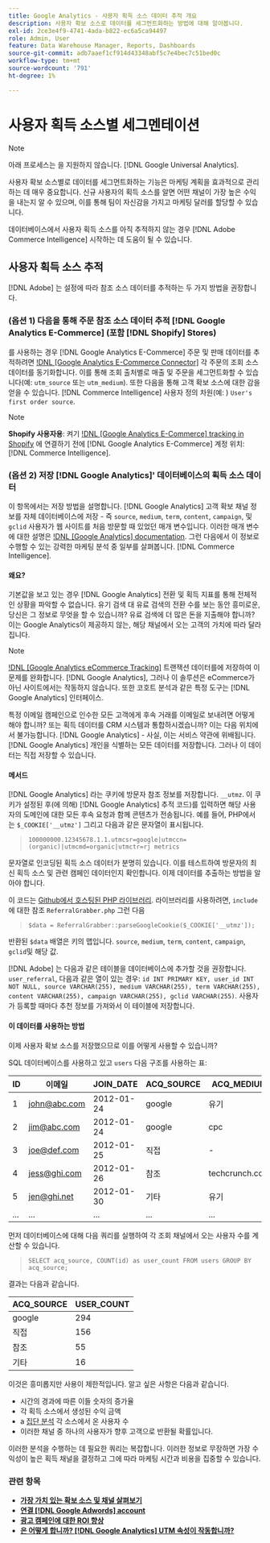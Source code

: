 ```yaml
---
title: Google Analytics - 사용자 획득 소스 데이터 추적 개요
description: 사용자 확보 소스로 데이터를 세그먼트화하는 방법에 대해 알아봅니다.
exl-id: 2ce3e4f9-4741-4ada-b822-ec6a5ca94497
role: Admin, User
feature: Data Warehouse Manager, Reports, Dashboards
source-git-commit: adb7aaef1cf914d43348abf5c7e4bec7c51bed0c
workflow-type: tm+mt
source-wordcount: '791'
ht-degree: 1%

---
```


# 사용자 획득 소스별 세그멘테이션

>[!NOTE]
>
>아래 프로세스는 을 지원하지 않습니다. [!DNL Google Universal Analytics].

사용자 확보 소스별로 데이터를 세그먼트화하는 기능은 마케팅 계획을 효과적으로 관리하는 데 매우 중요합니다. 신규 사용자의 획득 소스를 알면 어떤 채널이 가장 높은 수익을 내는지 알 수 있으며, 이를 통해 팀이 자신감을 가지고 마케팅 달러를 할당할 수 있습니다.

데이터베이스에서 사용자 획득 소스를 아직 추적하지 않는 경우 [!DNL Adobe Commerce Intelligence] 시작하는 데 도움이 될 수 있습니다.

## 사용자 획득 소스 추적

[!DNL Adobe] 는 설정에 따라 참조 소스 데이터를 추적하는 두 가지 방법을 권장합니다.

### (옵션 1) 다음을 통해 주문 참조 소스 데이터 추적 [!DNL Google Analytics E-Commerce] (포함 [!DNL Shopify] Stores)

를 사용하는 경우 [!DNL Google Analytics E-Commerce] 주문 및 판매 데이터를 추적하려면 [!DNL [Google Analytics E-Commerce Connector]](../importing-data/integrations/google-ecommerce.md) 각 주문의 조회 소스 데이터를 동기화합니다. 이를 통해 조회 출처별로 매출 및 주문을 세그먼트화할 수 있습니다(예: `utm_source` 또는 `utm_medium`). 또한 다음을 통해 고객 확보 소스에 대한 감을 얻을 수 있습니다. [!DNL Commerce Intelligence] 사용자 정의 차원(예: ) `User's first order source`.

>[!NOTE]
>
>**Shopify 사용자용**: 켜기 [!DNL [Google Analytics E-Commerce] tracking in Shopify](https://help.shopify.com/en/manual/reports-and-analytics/google-analytics#ecommerce-tracking) 에 연결하기 전에 [!DNL Google Analytics E-Commerce] 계정 위치: [!DNL Commerce Intelligence].

### (옵션 2) 저장 [!DNL Google Analytics]&#39; 데이터베이스의 획득 소스 데이터

이 항목에서는 저장 방법을 설명합니다. [!DNL Google Analytics] 고객 확보 채널 정보를 자체 데이터베이스에 저장 - 즉 `source`, `medium`, `term`, `content`, `campaign`, 및 `gclid` 사용자가 웹 사이트를 처음 방문할 때 있었던 매개 변수입니다. 이러한 매개 변수에 대한 설명은 [!DNL [Google Analytics] documentation](https://support.google.com/analytics/answer/1191184?hl=en#zippy=%2Cin-this-article). 그런 다음에서 이 정보로 수행할 수 있는 강력한 마케팅 분석 중 일부를 살펴봅니다. [!DNL Commerce Intelligence].

#### 왜요?

기본값을 보고 있는 경우 [!DNL Google Analytics] 전환 및 획득 지표를 통해 전체적인 상황을 파악할 수 없습니다. 유기 검색 대 유료 검색의 전환 수를 보는 동안 흥미로운, 당신은 그 정보로 무엇을 할 수 있습니까? 유료 검색에 더 많은 돈을 지출해야 합니까? 이는 Google Analytics이 제공하지 않는, 해당 채널에서 오는 고객의 가치에 따라 달라집니다.

>[!NOTE]
>
>[!DNL [Google Analytics eCommerce Tracking]](https://developers.google.com/analytics/devguides/collection/gajs/gaTrackingEcommerce) 트랜잭션 데이터를에 저장하여 이 문제를 완화합니다. [!DNL Google Analytics], 그러나 이 솔루션은 eCommerce가 아닌 사이트에서는 작동하지 않습니다. 또한 코호트 분석과 같은 특정 도구는 [!DNL Google Analytics] 인터페이스.

특정 이메일 캠페인으로 인수한 모든 고객에게 후속 거래를 이메일로 보내려면 어떻게 해야 합니까? 또는 획득 데이터를 CRM 시스템과 통합하시겠습니까? 이는 다음 위치에서 불가능합니다. [!DNL Google Analytics] - 사실, 이는 서비스 약관에 위배됩니다. [!DNL Google Analytics] 개인을 식별하는 모든 데이터를 저장합니다. 그러나 이 데이터는 직접 저장할 수 있습니다.

#### 메서드

[!DNL Google Analytics] 라는 쿠키에 방문자 참조 정보를 저장합니다. `__utmz`. 이 쿠키가 설정된 후(에 의해) [!DNL Google Analytics] 추적 코드)를 입력하면 해당 사용자의 도메인에 대한 모든 후속 요청과 함께 콘텐츠가 전송됩니다. 예를 들어, PHP에서는 `$_COOKIE['__utmz']` 그리고 다음과 같은 문자열이 표시됩니다.

> `100000000.12345678.1.1.utmcsr=google|utmccn=(organic)|utmcmd=organic|utmctr=rj metrics`

문자열로 인코딩된 획득 소스 데이터가 분명히 있습니다. 이를 테스트하여 방문자의 최신 획득 소스 및 관련 캠페인 데이터인지 확인합니다. 이제 데이터를 추출하는 방법을 알아야 합니다.

이 코드는 [Github에서 호스팅된 PHP 라이브러리](https://github.com/RJMetrics/referral-grabber-php). 라이브러리를 사용하려면, `include` 에 대한 참조 `ReferralGrabber.php` 그런 다음

> `$data = ReferralGrabber::parseGoogleCookie($_COOKIE['__utmz']);`

반환된 `$data` 배열은 키의 맵입니다. `source`, `medium`, `term`, `content`, `campaign`, `gclid`및 해당 값.

[!DNL Adobe] 는 다음과 같은 테이블을 데이터베이스에 추가할 것을 권장합니다. `user_referral`, 다음과 같은 열이 있는 경우: `id INT PRIMARY KEY, user_id INT NOT NULL, source VARCHAR(255), medium VARCHAR(255), term VARCHAR(255), content VARCHAR(255), campaign VARCHAR(255), gclid VARCHAR(255)`. 사용자가 등록할 때마다 추천 정보를 가져와서 이 테이블에 저장합니다.

#### 이 데이터를 사용하는 방법

이제 사용자 확보 소스를 저장했으므로 이를 어떻게 사용할 수 있습니까?

SQL 데이터베이스를 사용하고 있고 `users` 다음 구조를 사용하는 표:

| ID | 이메일 | JOIN_DATE | ACQ_SOURCE | ACQ_MEDIUM |
|--- |--- |--- |--- |--- |
| 1 | john@abc.com | 2012-01-24 | google | 유기 |
| 2 | jim@abc.com | 2012-01-24 | google | cpc |
| 3 | joe@def.com | 2012-01-25 | 직접 | - |
| 4 | jess@ghi.com | 2012-01-26 | 참조 | techcrunch.com |
| 5 | jen@ghi.net | 2012-01-30 | 기타 | 유기 |
| ... | ... | ... | ... | ... |

먼저 데이터베이스에 대해 다음 쿼리를 실행하여 각 조회 채널에서 오는 사용자 수를 계산할 수 있습니다.

> `SELECT acq_source, COUNT(id) as user_count FROM users GROUP BY acq_source;`

결과는 다음과 같습니다.

| ACQ_SOURCE | USER_COUNT |
|--- |--- |
| google | 294 |
| 직접 | 156 |
| 참조 | 55 |
| 기타 | 16 |

이것은 흥미롭지만 사용이 제한적입니다. 알고 싶은 사항은 다음과 같습니다.

* 시간의 경과에 따른 이들 숫자의 증가율
* 각 획득 소스에서 생성된 수익 금액
* a [집단 분석](https://en.wikipedia.org/wiki/Cohort_analysis) 각 소스에서 온 사용자 수
* 이러한 채널 중 하나의 사용자가 향후 고객으로 반환될 확률입니다.

이러한 분석을 수행하는 데 필요한 쿼리는 복잡합니다. 이러한 정보로 무장하면 가장 수익성이 높은 획득 채널을 결정하고 그에 따라 마케팅 시간과 비용을 집중할 수 있습니다.

### 관련 항목

* **[가장 가치 있는 확보 소스 및 채널 살펴보기](../analysis/most-value-source-channel.md)**
* **[연결 [!DNL Google Adwords] account](../importing-data/integrations/google-adwords.md)**
* **[광고 캠페인에 대한 ROI 향상](../analysis/roi-ad-camp.md)**
* **[은 어떻게 합니까? [!DNL Google Analytics] UTM 속성이 작동합니까?](../analysis/utm-attributes.md)**
